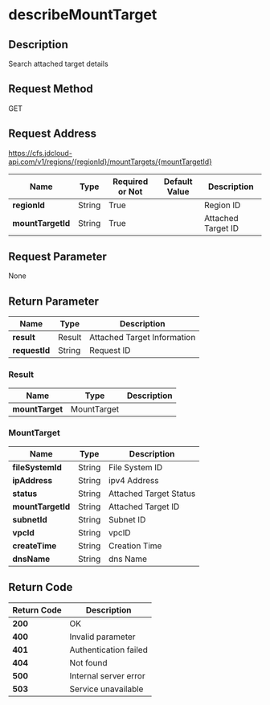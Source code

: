 # describeMountTarget


## Description
Search attached target details

## Request Method
GET

## Request Address
https://cfs.jdcloud-api.com/v1/regions/{regionId}/mountTargets/{mountTargetId}

|Name|Type|Required or Not|Default Value|Description|
|---|---|---|---|---|
|**regionId**|String|True| |Region ID|
|**mountTargetId**|String|True| |Attached Target ID|

## Request Parameter
None


## Return Parameter
|Name|Type|Description|
|---|---|---|
|**result**|Result|Attached Target Information|
|**requestId**|String|Request ID|

### Result
|Name|Type|Description|
|---|---|---|
|**mountTarget**|MountTarget| |
### MountTarget
|Name|Type|Description|
|---|---|---|
|**fileSystemId**|String|File System ID|
|**ipAddress**|String|ipv4 Address|
|**status**|String|Attached Target Status|
|**mountTargetId**|String|Attached Target ID|
|**subnetId**|String|Subnet ID|
|**vpcId**|String|vpcID|
|**createTime**|String|Creation Time|
|**dnsName**|String|dns Name|

## Return Code
|Return Code|Description|
|---|---|
|**200**|OK|
|**400**|Invalid parameter|
|**401**|Authentication failed|
|**404**|Not found|
|**500**|Internal server error|
|**503**|Service unavailable|
